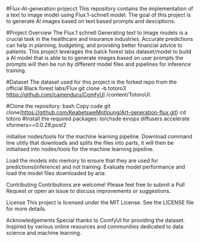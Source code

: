 #Flux-AI-generation projecct
This repository contains the implementation of a text to image model using Flux.1-schnell model. The goal of this project is to generate AI images based on text based prompts and desciptions.

#Project Overview
The Flux.1 schnell Generating text to image models is a crucial task in the healthcare and insurance industries. Accurate predictions can help in planning, budgeting, and providing better financial advice to patients. This project leverages the balck forest labs dataset/model to build a AI model that is able to to generate images based on user prompts the prompts will then be run by different model files and pipelines for inference training. 

#Dataset
The dataset used for this project is the forked repo from the official Black forest labs/Flux git clone -b totoro3 https://github.com/camenduru/ComfyUI /content/TotoroUI. 

#Clone the repository:
bash Copy code git clone(https://github.com/KeabetsweMotloung/Art-generation-flux.git) cd totoro #Install the required packages: torchsde einops diffusers accelerate xformers==0.0.28.post2


initialise nodes/tools for the machine learning pipeline.
Download command line utitly that downloads and splits the files into parts, it will then be initialised into nodes/tools for the machine learning pipeline.

Load the models into memory to ensure that they are used for predictions(inference) and not training.
Evaluate model performance and load the model files downloaded by aria:

Contributing Contributions are welcome! Please feel free to submit a Pull Request or open an issue to discuss improvements or suggestions.

License
This project is licensed under the MIT License. See the LICENSE file for more details.

Acknowledgements
Special thanks to ComfyUI for providing the dataset. Inspired by various online resources and communities dedicated to data science and machine learning.
